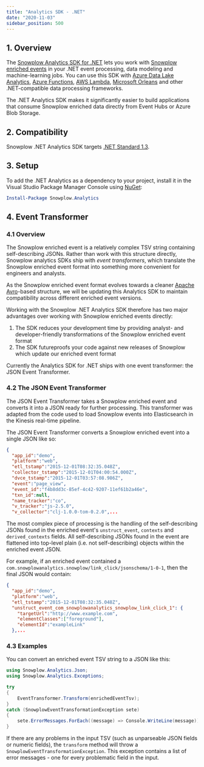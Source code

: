 ```yaml
---
title: "Analytics SDK - .NET"
date: "2020-11-03"
sidebar_position: 500
---
```


## 1. Overview

The [Snowplow Analytics SDK for .NET](https://github.com/snowplow/snowplow-dotnet-analytics-sdk) lets you work with [Snowplow enriched events](/docs/understanding-your-pipeline/canonical-event/index.md) in your .NET event processing, data modeling and machine-learning jobs. You can use this SDK with [Azure Data Lake Analytics](https://azure.microsoft.com/en-gb/services/data-lake-analytics/), [Azure Functions](https://azure.microsoft.com/en-gb/services/functions/), [AWS Lambda](https://aws.amazon.com/lambda/), [Microsoft Orleans](https://dotnet.github.io/orleans/) and other .NET-compatible data processing frameworks.

The .NET Analytics SDK makes it significantly easier to build applications that consume Snowplow enriched data directly from Event Hubs or Azure Blob Storage.

## 2. Compatibility

Snowplow .NET Analytics SDK targets [.NET Standard 1.3](https://github.com/dotnet/standard/blob/master/docs/versions.md).

## 3. Setup

To add the .NET Analytics as a dependency to your project, install it in the Visual Studio Package Manager Console using [NuGet](https://www.nuget.org/):

```powershell
Install-Package Snowplow.Analytics
```

## 4. Event Transformer

### 4.1 Overview

The Snowplow enriched event is a relatively complex TSV string containing self-describing JSONs. Rather than work with this structure directly, Snowplow analytics SDKs ship with _event transformers_, which translate the Snowplow enriched event format into something more convenient for engineers and analysts.

As the Snowplow enriched event format evolves towards a cleaner [Apache Avro](https://avro.apache.org/)\-based structure, we will be updating this Analytics SDK to maintain compatibility across different enriched event versions.

Working with the Snowplow .NET Analytics SDK therefore has two major advantages over working with Snowplow enriched events directly:

1. The SDK reduces your development time by providing analyst- and developer-friendly transformations of the Snowplow enriched event format
2. The SDK futureproofs your code against new releases of Snowplow which update our enriched event format

Currently the Analytics SDK for .NET ships with one event transformer: the JSON Event Transformer.

### 4.2 The JSON Event Transformer

The JSON Event Transformer takes a Snowplow enriched event and converts it into a JSON ready for further processing. This transformer was adapted from the code used to load Snowplow events into Elasticsearch in the Kinesis real-time pipeline.

The JSON Event Transformer converts a Snowplow enriched event into a single JSON like so:

```json
{ 
  "app_id":"demo",
  "platform":"web",
  "etl_tstamp":"2015-12-01T08:32:35.048Z",
  "collector_tstamp":"2015-12-01T04:00:54.000Z",
  "dvce_tstamp":"2015-12-01T03:57:08.986Z",
  "event":"page_view",
  "event_id":"f4b8dd3c-85ef-4c42-9207-11ef61b2a46e",
  "txn_id":null,
  "name_tracker":"co",
  "v_tracker":"js-2.5.0",
  "v_collector":"clj-1.0.0-tom-0.2.0",...
```

The most complex piece of processing is the handling of the self-describing JSONs found in the enriched event's `unstruct_event`, `contexts` and `derived_contexts` fields. All self-describing JSONs found in the event are flattened into top-level plain (i.e. not self-describing) objects within the enriched event JSON.

For example, if an enriched event contained a `com.snowplowanalytics.snowplow/link_click/jsonschema/1-0-1`, then the final JSON would contain:

```json
{ 
  "app_id":"demo",
  "platform":"web",
  "etl_tstamp":"2015-12-01T08:32:35.048Z",
  "unstruct_event_com_snowplowanalytics_snowplow_link_click_1": {
    "targetUrl":"http://www.example.com",
    "elementClasses":["foreground"],
    "elementId":"exampleLink"
  },...
```

### [](https://github.com/snowplow/snowplow/wiki/.NET-Analytics-SDK-Event-Transformer#examples)4.3 Examples

You can convert an enriched event TSV string to a JSON like this:

```csharp
using Snowplow.Analytics.Json;
using Snowplow.Analytics.Exceptions;

try
{
    EventTransformer.Transform(enrichedEventTsv);
}
catch (SnowplowEventTransformationException sete)
{
    sete.ErrorMessages.ForEach((message) => Console.WriteLine(message));
}
```

If there are any problems in the input TSV (such as unparseable JSON fields or numeric fields), the `transform` method will throw a `SnowplowEventTransformationException`. This exception contains a list of error messages - one for every problematic field in the input.
